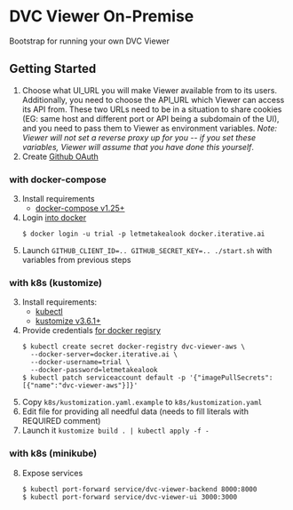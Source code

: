 # DVC Viewer On-Premise

Bootstrap for running your own DVC Viewer

## Getting Started

1. Choose what UI_URL you will make Viewer available from to its users. Additionally, you need to choose the API_URL which Viewer can access its API from. These two URLs need to be in a situation to share cookies (EG: same host and different port or API being a subdomain of the UI), and you need to pass them to Viewer as environment variables. *Note: Viewer will not set a reverse proxy up for you -- if you set these variables, Viewer will assume that you have done this yourself*.
2. Create [Github OAuth](./docs/02-github-oauth.md)

### with docker-compose

3. Install requirements
    * [docker-compose v1.25+](https://docs.docker.com/compose/install/)
4. Login [into docker](https://docs.docker.com/engine/reference/commandline/login/)  
    ```
    $ docker login -u trial -p letmetakealook docker.iterative.ai
    ```
5. Launch `GITHUB_CLIENT_ID=.. GITHUB_SECRET_KEY=.. ./start.sh` with variables from previous steps

### with k8s (kustomize)

3. Install requirements:
    * [kubectl](https://kubernetes.io/docs/tasks/tools/install-kubectl/)
    * [kustomize v3.6.1+](https://github.com/kubernetes-sigs/kustomize/releases/tag/kustomize%2Fv3.6.1)
4. Provide credentials [for docker regisry](https://kubernetes.io/docs/tasks/configure-pod-container/pull-image-private-registry/#create-a-secret-by-providing-credentials-on-the-command-line)
    ```
    $ kubectl create secret docker-registry dvc-viewer-aws \
      --docker-server=docker.iterative.ai \
      --docker-username=trial \
      --docker-password=letmetakealook
    $ kubectl patch serviceaccount default -p '{"imagePullSecrets":[{"name":"dvc-viewer-aws"}]}'
    ```
5. Copy `k8s/kustomization.yaml.example` to `k8s/kustomization.yaml`
6. Edit file for providing all needful data (needs to fill literals with REQUIRED comment)
7. Launch it `kustomize build . | kubectl apply -f -`

### with k8s (minikube)

8. Expose services
    ```
    $ kubectl port-forward service/dvc-viewer-backend 8000:8000
    $ kubectl port-forward service/dvc-viewer-ui 3000:3000
    ```
